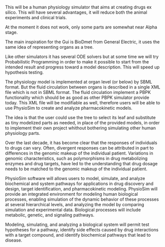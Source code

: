 This will be a human physiology simulator that aims at creating drugs ex silico.
This will have several advantages, it will reduce both the animal experiments and clinical trials.

At the moment it does not work, only some parts are somewhat near Alpha stage.

The main inspiration for the Gui is BioDmet from General Electric, it uses the same idea of representing organs as a tree.

Like other simulators it has several ODE solvers but at some time we will try Probabilistic Programming in order to make it possible to start from the intended result and progress toward a model description.
This will speed up hypothesis testing.

The physiology model is implemented at organ level (or below) by SBML format. But the fluid circulation between organs is described in a single XML file which is not in SBML format. The fluid circulation implement a PBPK functionality which should be as good as other PBPK simulator provide today. This XML file will be modifiable as well, therefore users will be able to use PhysioSim to create and analyze pharmacokinetic models. 

The idea is that the user could use the tree to select its leaf and substitute as tiny modelized parts as needed, in place of the provided models, in order to implement their own project whithout bothering simulating other human physiology parts.

Over the last decade, it has become clear that the responses of individuals to drugs can vary. Often, divergent responses can be attributed in part to differences in the genomic makeup of the individual patient. Variations in genomic characteristics, such as polymorphisms in drug metabolizing enzymes and drug targets, have led to the understanding that drug dosage needs to be matched to the genomic makeup of the individual patient. 

PhysioSim software will allows users to model, simulate, and analyze biochemical and system pathways for applications in drug discovery and design, target identification, and pharmacokinetic modeling. PhysioSim will provide an integrated environment for modeling human biological processes, enabling simulation of the dynamic behavior of these processes at several hierarchical levels, and analyzing the model by comparing simulation and experimental data. Biological processes will include metabolic, genetic, and signaling pathways.

Modeling, simulating, and analyzing a biological system will permit  test hypotheses for a pathway, identify side effects caused by drug interactions with a target compound, and identify biochemical pathways that lead to disease.

